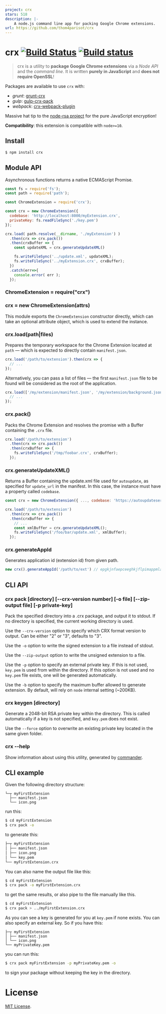 ```yaml
---
project: crx
stars: 518
description: |-
    A node.js command line app for packing Google Chrome extensions.
url: https://github.com/thom4parisot/crx
---
```


# crx [![Build Status](https://secure.travis-ci.org/oncletom/crx.svg)](http://travis-ci.org/oncletom/crx) [![Build status](https://ci.appveyor.com/api/projects/status/i8v95qmgwwxic5wn?svg=true)](https://ci.appveyor.com/project/oncletom/crx)

> crx is a utility to **package Google Chrome extensions** via a *Node API* and the *command line*. It is written **purely in JavaScript** and **does not require OpenSSL**!

Packages are available to use `crx` with:

- *grunt*: [grunt-crx](https://npmjs.com/grunt-crx)
- *gulp*: [gulp-crx-pack](https://npmjs.com/gulp-crx-pack)
- *webpack*: [crx-webpack-plugin](https://npmjs.com/crx-webpack-plugin)

Massive hat tip to the [node-rsa project](https://npmjs.com/node-rsa) for the pure JavaScript encryption!

**Compatibility**: this extension is compatible with `node>=10`.

## Install

```bash
$ npm install crx
```

## Module API

Asynchronous functions returns a native ECMAScript Promise.

```js
const fs = require('fs');
const path = require('path');

const ChromeExtension = require('crx');

const crx = new ChromeExtension({
  codebase: 'http://localhost:8000/myExtension.crx',
  privateKey: fs.readFileSync('./key.pem')
});

crx.load( path.resolve(__dirname, './myExtension') )
  .then(crx => crx.pack())
  .then(crxBuffer => {
    const updateXML = crx.generateUpdateXML()

    fs.writeFileSync('../update.xml', updateXML);
    fs.writeFileSync('../myExtension.crx', crxBuffer);
  })
  .catch(err=>{
    console.error( err );
  });
```

### ChromeExtension = require("crx")
### crx = new ChromeExtension(attrs)

This module exports the `ChromeExtension` constructor directly, which can take an optional attribute object, which is used to extend the instance.

### crx.load(path|files)

Prepares the temporary workspace for the Chrome Extension located at `path` — which is expected to directly contain `manifest.json`.

```js
crx.load('/path/to/extension').then(crx => {
  // ...
});
```

Alternatively, you can pass a list of files — the first `manifest.json` file to be found will be considered as the root of the application.

```js
crx.load(['/my/extension/manifest.json', '/my/extension/background.json']).then(crx => {
  // ...
});
```

### crx.pack()

Packs the Chrome Extension and resolves the promise with a Buffer containing the `.crx` file.

```js
crx.load('/path/to/extension')
  .then(crx => crx.pack())
  .then(crxBuffer => {
    fs.writeFileSync('/tmp/foobar.crx', crxBuffer);
  });
```

### crx.generateUpdateXML()

Returns a Buffer containing the update.xml file used for `autoupdate`, as specified for `update_url` in the manifest. In this case, the instance must have a property called `codebase`.

```js
const crx = new ChromeExtension({ ..., codebase: 'https://autoupdateserver.com/myFirstExtension.crx' });

crx.load('/path/to/extension')
  .then(crx => crx.pack())
  .then(crxBuffer => {
    // ...
    const xmlBuffer = crx.generateUpdateXML();
    fs.writeFileSync('/foo/bar/update.xml', xmlBuffer);
  });
```

### crx.generateAppId

Generates application id (extension id) from given path.

```js
new crx().generateAppId('/path/to/ext') // epgkjnfaepceeghkjflpimappmlalchn
```

## CLI API

### crx pack [directory] [--crx-version number] [-o file] [--zip-output file] [-p private-key]

Pack the specified directory into a .crx package, and output it to stdout. If no directory is specified, the current working directory is used.

Use the `--crx-version` option to specify which CRX format version to output. Can be either "2" or "3", defaults to "3".

Use the `-o` option to write the signed extension to a file instead of stdout.

Use the `--zip-output` option to write the unsigned extension to a file.

Use the `-p` option to specify an external private key. If this is not used, `key.pem` is used from within the directory. If this option is not used and no `key.pem` file exists, one will be generated automatically.

Use the `-b` option to specify the maximum buffer allowed to generate extension. By default, will rely on `node` internal setting (~200KB).

### crx keygen [directory]

Generate a 2048-bit RSA private key within the directory. This is called automatically if a key is not specified, and `key.pem` does not exist.

Use the `--force` option to overwrite an existing private key located in the same given folder.

### crx --help

Show information about using this utility, generated by [commander](https://github.com/visionmedia/commander.js).

## CLI example

Given the following directory structure:

```
└─┬ myFirstExtension
  ├── manifest.json
  └── icon.png
```

run this:

```bash
$ cd myFirstExtension
$ crx pack -o
```

to generate this:

```bash
├─┬ myFirstExtension
│ ├── manifest.json
│ ├── icon.png
│ └── key.pem
└── myFirstExtension.crx
```

You can also name the output file like this:

```bash
$ cd myFirstExtension
$ crx pack -o myFirstExtension.crx
```

to get the same results, or also pipe to the file manually like this.

```bash
$ cd myFirstExtension
$ crx pack > ../myFirstExtension.crx
```

As you can see a key is generated for you at `key.pem` if none exists. You can also specify an external key. So if you have this:

```
├─┬ myFirstExtension
│ ├── manifest.json
│ └── icon.png
└── myPrivateKey.pem
```

you can run this:

```bash
$ crx pack myFirstExtension -p myPrivateKey.pem -o
```

to sign your package without keeping the key in the directory.

# License

[MIT License](LICENSE).

